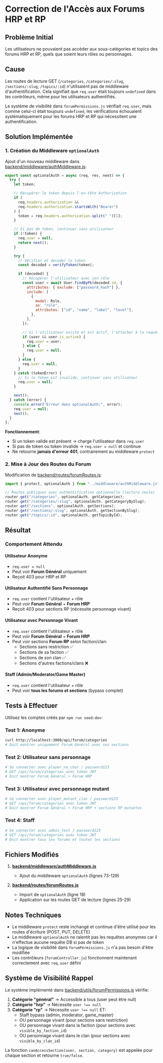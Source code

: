 # Correction de l'Accès aux Forums HRP et RP

## Problème Initial

Les utilisateurs ne pouvaient pas accéder aux sous-catégories et topics des forums HRP et RP, quels que soient leurs rôles ou personnages.

## Cause

Les routes de lecture GET (`/categories`, `/categories/:slug`, `/sections/:slug`, `/topics/:id`) n'utilisaient pas de middleware d'authentification. Cela signifiait que `req.user` était toujours `undefined` dans les contrôleurs, même pour les utilisateurs authentifiés.

Le système de visibilité dans `forumPermissions.js` vérifiait `req.user`, mais comme celui-ci était toujours `undefined`, les vérifications échouaient systématiquement pour les forums HRP et RP qui nécessitent une authentification.

## Solution Implémentée

### 1. Création du Middleware `optionalAuth`

Ajout d'un nouveau middleware dans [backend/middleware/authMiddleware.js](backend/middleware/authMiddleware.js:73-129):

```javascript
export const optionalAuth = async (req, res, next) => {
  try {
    let token;

    // Récupérer le token depuis l'en-tête Authorization
    if (
      req.headers.authorization &&
      req.headers.authorization.startsWith("Bearer")
    ) {
      token = req.headers.authorization.split(" ")[1];
    }

    // Si pas de token, continuer sans utilisateur
    if (!token) {
      req.user = null;
      return next();
    }

    try {
      // Vérifier et décoder le token
      const decoded = verifyToken(token);

      if (decoded) {
        // Récupérer l'utilisateur avec son rôle
        const user = await User.findByPk(decoded.id, {
          attributes: { exclude: ["password_hash"] },
          include: [
            {
              model: Role,
              as: "role",
              attributes: ["id", "name", "label", "level"],
            },
          ],
        });

        // Si l'utilisateur existe et est actif, l'attacher à la requête
        if (user && user.is_active) {
          req.user = user;
        } else {
          req.user = null;
        }
      } else {
        req.user = null;
      }
    } catch (tokenError) {
      // Si le token est invalide, continuer sans utilisateur
      req.user = null;
    }

    next();
  } catch (error) {
    console.error("Erreur dans optionalAuth:", error);
    req.user = null;
    next();
  }
};
```

**Fonctionnement**:
- Si un token valide est présent → charge l'utilisateur dans `req.user`
- Si pas de token ou token invalide → `req.user = null` et continue
- Ne retourne **jamais d'erreur 401**, contrairement au middleware `protect`

### 2. Mise à Jour des Routes du Forum

Modification de [backend/routes/forumRoutes.js](backend/routes/forumRoutes.js:18-29):

```javascript
import { protect, optionalAuth } from "../middleware/authMiddleware.js";

// Routes publiques avec authentification optionnelle (lecture seule)
router.get("/categories", optionalAuth, getCategories);
router.get("/categories/:slug", optionalAuth, getCategoryBySlug);
router.get("/sections", optionalAuth, getSections);
router.get("/sections/:slug", optionalAuth, getSectionBySlug);
router.get("/topics/:id", optionalAuth, getTopicById);
```

## Résultat

### Comportement Attendu

#### Utilisateur Anonyme
- `req.user = null`
- Peut voir **Forum Général** uniquement
- Reçoit 403 pour HRP et RP

#### Utilisateur Authentifié Sans Personnage
- `req.user` contient l'utilisateur + rôle
- Peut voir **Forum Général** + **Forum HRP**
- Reçoit 403 pour sections RP (nécessite personnage vivant)

#### Utilisateur avec Personnage Vivant
- `req.user` contient l'utilisateur + rôle
- Peut voir **Forum Général** + **Forum HRP**
- Peut voir sections **Forum RP** selon faction/clan:
  - Sections sans restriction ✅
  - Sections de sa faction ✅
  - Sections de son clan ✅
  - Sections d'autres factions/clans ❌

#### Staff (Admin/Moderator/Game Master)
- `req.user` contient l'utilisateur + rôle
- Peut voir **tous les forums et sections** (bypass complet)

## Tests à Effectuer

Utilisez les comptes créés par `npm run seed:dev`:

### Test 1: Anonyme
```bash
curl http://localhost:3000/api/forum/categories
# Doit montrer uniquement Forum Général avec ses sections
```

### Test 2: Utilisateur sans personnage
```bash
# Se connecter avec player_no_char / password123
# GET /api/forum/categories avec token JWT
# Doit montrer Forum Général + Forum HRP
```

### Test 3: Utilisateur avec personnage mutant
```bash
# Se connecter avec player_mutant_clan / password123
# GET /api/forum/categories avec token JWT
# Doit montrer Forum Général + Forum HRP + sections RP mutantes
```

### Test 4: Staff
```bash
# Se connecter avec admin_test / password123
# GET /api/forum/categories avec token JWT
# Doit montrer tous les forums et toutes les sections
```

## Fichiers Modifiés

1. **[backend/middleware/authMiddleware.js](backend/middleware/authMiddleware.js)**
   - Ajout du middleware `optionalAuth` (lignes 73-129)

2. **[backend/routes/forumRoutes.js](backend/routes/forumRoutes.js)**
   - Import de `optionalAuth` (ligne 18)
   - Application sur les routes GET de lecture (lignes 25-29)

## Notes Techniques

- Le middleware `protect` reste inchangé et continue d'être utilisé pour les routes d'écriture (POST, PUT, DELETE)
- Le middleware `optionalAuth` ne ralentit pas les requêtes anonymes car il n'effectue aucune requête DB si pas de token
- La logique de visibilité dans `forumPermissions.js` n'a pas besoin d'être modifiée
- Les contrôleurs (`forumController.js`) fonctionnent maintenant correctement avec `req.user` défini

## Système de Visibilité Rappel

Le système implémenté dans [backend/utils/forumPermissions.js](backend/utils/forumPermissions.js) vérifie:

1. **Catégorie "général"** → Accessible à tous (user peut être null)
2. **Catégorie "hrp"** → Nécessite `user !== null`
3. **Catégorie "rp"** → Nécessite `user !== null` ET:
   - Staff bypass (admin, moderator, game_master)
   - OU personnage vivant (pour sections sans restriction)
   - OU personnage vivant dans la faction (pour sections avec `visible_by_faction_id`)
   - OU personnage vivant dans le clan (pour sections avec `visible_by_clan_id`)

La fonction `canAccessSection(user, section, category)` est appelée pour chaque section et retourne `true/false`.
